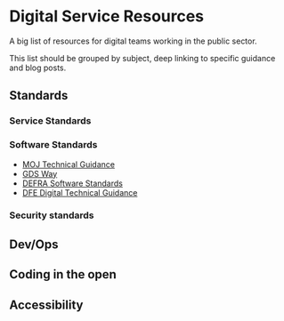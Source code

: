 # Digital Service Resources
A big list of resources for digital teams working in the public sector.

This list should be grouped by subject, deep linking to specific guidance and blog posts.

## Standards
### Service Standards

### Software Standards
- [MOJ Technical Guidance](https://ministryofjustice.github.io/technical-guidance)
- [GDS Way](https://gds-way.cloudapps.digital/)
- [DEFRA Software Standards](https://github.com/DEFRA/software-development-standards)
- [DFE Digital Technical Guidance](https://dfe-digital.github.io/technology-guidance/)

### Security standards

## Dev/Ops

## Coding in the open

## Accessibility

